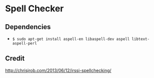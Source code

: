 # Spell Checker

## Dependencies
- `$ sudo apt-get install aspell-en libaspell-dev aspell libtext-aspell-perl`

## Credit
http://chrisjrob.com/2013/06/12/irssi-spellchecking/
